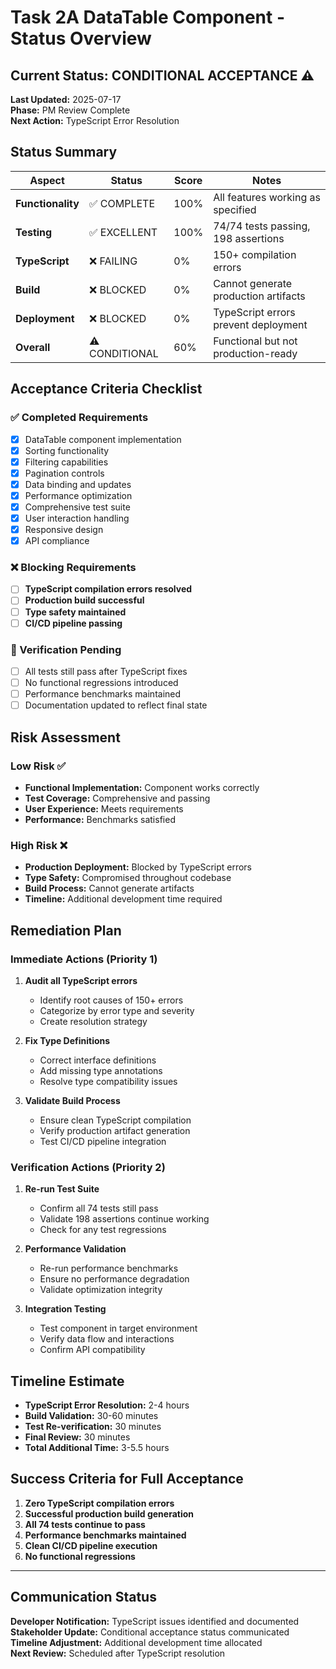# Task 2A DataTable Component - Status Overview

## Current Status: CONDITIONAL ACCEPTANCE ⚠️

**Last Updated:** 2025-07-17  
**Phase:** PM Review Complete  
**Next Action:** TypeScript Error Resolution

## Status Summary

| Aspect | Status | Score | Notes |
|--------|--------|-------|-------|
| **Functionality** | ✅ COMPLETE | 100% | All features working as specified |
| **Testing** | ✅ EXCELLENT | 100% | 74/74 tests passing, 198 assertions |
| **TypeScript** | ❌ FAILING | 0% | 150+ compilation errors |
| **Build** | ❌ BLOCKED | 0% | Cannot generate production artifacts |
| **Deployment** | ❌ BLOCKED | 0% | TypeScript errors prevent deployment |
| **Overall** | ⚠️ CONDITIONAL | 60% | Functional but not production-ready |

## Acceptance Criteria Checklist

### ✅ Completed Requirements
- [x] DataTable component implementation
- [x] Sorting functionality
- [x] Filtering capabilities  
- [x] Pagination controls
- [x] Data binding and updates
- [x] Performance optimization
- [x] Comprehensive test suite
- [x] User interaction handling
- [x] Responsive design
- [x] API compliance

### ❌ Blocking Requirements
- [ ] **TypeScript compilation errors resolved**
- [ ] **Production build successful**
- [ ] **Type safety maintained**
- [ ] **CI/CD pipeline passing**

### 🔄 Verification Pending
- [ ] All tests still pass after TypeScript fixes
- [ ] No functional regressions introduced
- [ ] Performance benchmarks maintained
- [ ] Documentation updated to reflect final state

## Risk Assessment

### Low Risk ✅
- **Functional Implementation:** Component works correctly
- **Test Coverage:** Comprehensive and passing
- **User Experience:** Meets requirements
- **Performance:** Benchmarks satisfied

### High Risk ❌
- **Production Deployment:** Blocked by TypeScript errors
- **Type Safety:** Compromised throughout codebase
- **Build Process:** Cannot generate artifacts
- **Timeline:** Additional development time required

## Remediation Plan

### Immediate Actions (Priority 1)
1. **Audit all TypeScript errors**
   - Identify root causes of 150+ errors
   - Categorize by error type and severity
   - Create resolution strategy

2. **Fix Type Definitions**
   - Correct interface definitions
   - Add missing type annotations
   - Resolve type compatibility issues

3. **Validate Build Process**
   - Ensure clean TypeScript compilation
   - Verify production artifact generation
   - Test CI/CD pipeline integration

### Verification Actions (Priority 2)
1. **Re-run Test Suite**
   - Confirm all 74 tests still pass
   - Validate 198 assertions continue working
   - Check for any test regressions

2. **Performance Validation**
   - Re-run performance benchmarks
   - Ensure no performance degradation
   - Validate optimization integrity

3. **Integration Testing**
   - Test component in target environment
   - Verify data flow and interactions
   - Confirm API compatibility

## Timeline Estimate

- **TypeScript Error Resolution:** 2-4 hours
- **Build Validation:** 30-60 minutes  
- **Test Re-verification:** 30 minutes
- **Final Review:** 30 minutes
- **Total Additional Time:** 3-5.5 hours

## Success Criteria for Full Acceptance

1. **Zero TypeScript compilation errors**
2. **Successful production build generation**
3. **All 74 tests continue to pass**
4. **Performance benchmarks maintained**
5. **Clean CI/CD pipeline execution**
6. **No functional regressions**

---

## Communication Status

**Developer Notification:** TypeScript issues identified and documented  
**Stakeholder Update:** Conditional acceptance status communicated  
**Timeline Adjustment:** Additional development time allocated  
**Next Review:** Scheduled after TypeScript resolution